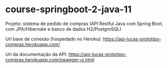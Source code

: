 # course-springboot-2-java-11
Projeto: sistema de pedido de compras (API Restful Java com Spring Boot, com JPA/Hibernate e banco de dados H2/PostgreSQL)

Url base de conexão (hospedado no Heroku): https://api-lucas-prototipo-compras.herokuapp.com/

Url da documentação da API: https://api-lucas-prototipo-compras.herokuapp.com/swagger-ui.html
